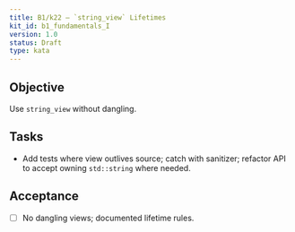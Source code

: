 ```yaml
---
title: B1/k22 — `string_view` Lifetimes
kit_id: b1_fundamentals_I
version: 1.0
status: Draft
type: kata
---
```

## Objective
Use `string_view` without dangling.
## Tasks
- Add tests where view outlives source; catch with sanitizer; refactor API to accept owning `std::string` where needed.
## Acceptance
- [ ] No dangling views; documented lifetime rules.
